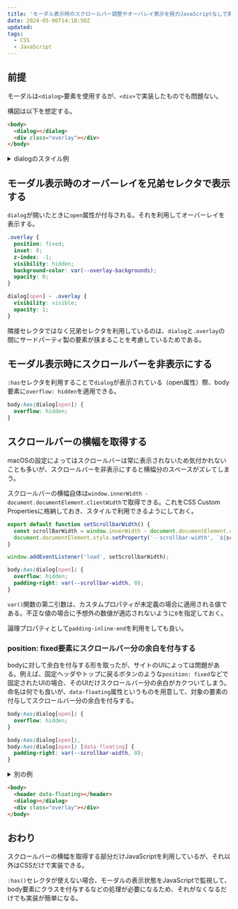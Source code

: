 ```yaml
---
title: 'モーダル表示時のスクロールバー調整やオーバレイ表示を極力JavaScriptなしで実装する方法'
date: 2024-05-06T14:18:50Z
updated:
tags:
  - CSS
  - JavaScript
---
```


## 前提

モーダルは`<dialog>`要素を使用するが、`<div>`で実装したものでも問題ない。

構図は以下を想定する。

```html
<body>
  <dialog></dialog>
  <div class="overlay"></div>
</body>
```

<details>
<summary>dialogのスタイル例</summary>

```css
dialog {
  position: fixed;
  isolation: isolate;
  content-visibility: hidden;
}

dialog[open] {
  z-index: 1;
  padding: 0;
  border: none;
  content-visibility: visible;
}
```

</details>

## モーダル表示時のオーバーレイを兄弟セレクタで表示する

`dialog`が開いたときに`open`属性が付与される。それを利用してオーバーレイを表示する。

```css
.overlay {
  position: fixed;
  inset: 0;
  z-index: -1;
  visibility: hidden;
  background-color: var(--overlay-backgrounds);
  opacity: 0;
}
```

```css
dialog[open] ~ .overlay {
  visibility: visible;
  opacity: 1;
}
```

隣接セレクタではなく兄弟セレクタを利用しているのは、`dialog`と`.overlay`の間にサードパーティ製の要素が挟まることを考慮しているためである。

## モーダル表示時にスクロールバーを非表示にする

`:has`セレクタを利用することで`dialog`が表示されている（open属性）際、body要素に`overflow: hidden`を適用できる。

```scss
body:has(dialog[open]) {
  overflow: hidden;
}
```

## スクロールバーの横幅を取得する

macOSの設定によってはスクロールバーは常に表示されないため気付かれないことも多いが、スクロールバーを非表示にすると横幅分のスペースがズレてしまう。

スクロールバーの横幅自体は`window.innerWidth - document.documentElement.clientWidth`で取得できる。これをCSS Custom Propertiesに格納しておき、スタイルで利用できるようにしておく。

```ts
export default function setScrollbarWidth() {
  const scrollBarWidth = window.innerWidth - document.documentElement.clientWidth;
  document.documentElement.style.setProperty('--scrollbar-width', `${scrollBarWidth}px`);
}

window.addEventListener('load', setScrollbarWidth);
```

```scss
body:has(dialog[open]) {
  overflow: hidden;
  padding-right: var(--scrollbar-width, 0);
}
```

`var()`関数の第二引数は、カスタムプロパティが未定義の場合に適用される値である。不正な値の場合に予想外の数値が適応されないように`0`を指定しておく。

論理プロパティとして`padding-inline-end`を利用をしても良い。

### position: fixed要素にスクロールバー分の余白を付与する

bodyに対して余白を付与する形を取ったが、サイトのUIによっては問題がある。例えば、固定ヘッダやトップに戻るボタンのような`position: fixed`などで固定されたUIの場合、そのUIだけスクロールバー分の余白がカクついてしまう。
命名は何でも良いが、`data-floating`属性というものを用意して、対象の要素の付与してスクロールバー分の余白を付与する。

```css
body:has(dialog[open]) {
  overflow: hidden;
}

body:has(dialog[open]),
body:has(dialog[open]) [data-floating] {
  padding-right: var(--scrollbar-width, 0);
}
```

<details>
<summary>別の例</summary>

見通しが悪そうなため、ネスト記法が使えるケース（SCSSなど）を記載する。

```scss
body {
  &:has(dialog[open]) {
    overflow: hidden;

    &,
    [data-floating] {
      padding-right: var(--scrollbar-width, 0);
    }
  }
}
```

</details>

```html
<body>
  <header data-floating></header>
  <dialog></dialog>
  <div class="overlay"></div>
</body>
```

## おわり

スクロールバーの横幅を取得する部分だけJavaScriptを利用しているが、それ以外はCSSだけで実装できる。

`:has()`セレクタが使えない場合、モーダルの表示状態をJavaScriptで監視して、body要素にクラスを付与するなどの処理が必要になるため、それがなくなるだけでも実装が簡単になる。
